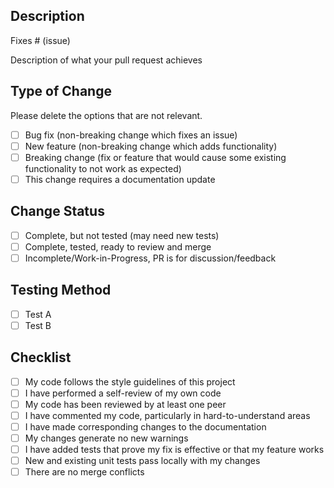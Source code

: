 ## Description

Fixes # (issue)

Description of what your pull request achieves

## Type of Change

Please delete the options that are not relevant.

- [ ] Bug fix (non-breaking change which fixes an issue)
- [ ] New feature (non-breaking change which adds functionality)
- [ ] Breaking change (fix or feature that would cause some existing functionality to not work as expected)
- [ ] This change requires a documentation update

## Change Status

- [ ] Complete, but not tested (may need new tests)
- [ ] Complete, tested, ready to review and merge
- [ ] Incomplete/Work-in-Progress, PR is for discussion/feedback

## Testing Method

- [ ] Test A
- [ ] Test B

## Checklist

- [ ] My code follows the style guidelines of this project
- [ ] I have performed a self-review of my own code
- [ ] My code has been reviewed by at least one peer
- [ ] I have commented my code, particularly in hard-to-understand areas
- [ ] I have made corresponding changes to the documentation
- [ ] My changes generate no new warnings
- [ ] I have added tests that prove my fix is effective or that my feature works
- [ ] New and existing unit tests pass locally with my changes
- [ ] There are no merge conflicts
